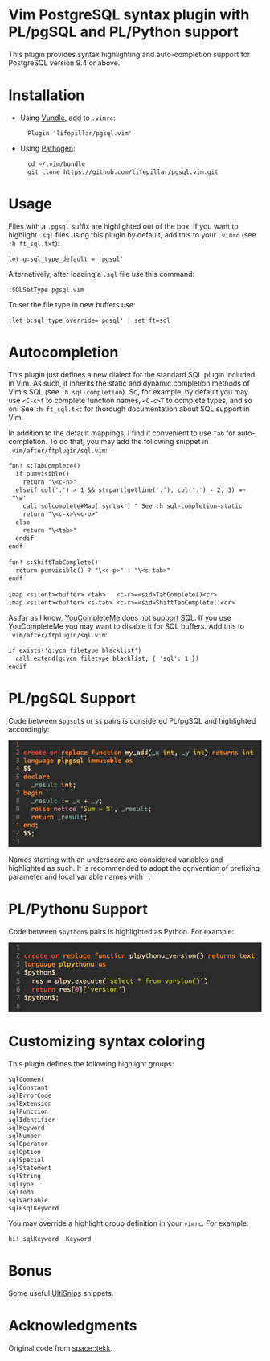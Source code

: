 # Vim PostgreSQL syntax plugin with PL/pgSQL and PL/Python support

This plugin provides syntax highlighting and auto-completion support for
PostgreSQL version 9.4 or above.


# Installation

- Using [Vundle](https://github.com/gmarik/vundle), add to `.vimrc`:

        Plugin 'lifepillar/pgsql.vim'

- Using [Pathogen](https://github.com/tpope/vim-pathogen):

        cd ~/.vim/bundle
        git clone https://github.com/lifepillar/pgsql.vim.git


# Usage

Files with a `.pgsql` suffix are highlighted out of the box. If you want to
highlight `.sql` files using this plugin by default, add this to your `.vimrc`
(see `:h ft_sql.txt`):

    let g:sql_type_default = 'pgsql'

Alternatively, after loading a `.sql` file use this command:

    :SQLSetType pgsql.vim

To set the file type in new buffers use:

    :let b:sql_type_override='pgsql' | set ft=sql


# Autocompletion

This plugin just defines a new dialect for the standard SQL plugin included in
Vim. As such, it inherits the static and dynamic completion methods of Vim's
SQL (see `:h sql-completion`). So, for example, by default you may use
`<C-c>f` to complete function names, `<C-c>T` to complete types, and so on.
See `:h ft_sql.txt` for thorough documentation about SQL support in Vim.

In addition to the default mappings, I find it convenient to use `Tab` for
auto-completion. To do that, you may add the following snippet in
`.vim/after/ftplugin/sql.vim`:

```
fun! s:TabComplete()
  if pumvisible()
    return "\<c-n>"
  elseif col('.') > 1 && strpart(getline('.'), col('.') - 2, 3) =~ '^\w'
    call sqlcomplete#Map('syntax') " See :h sql-completion-static
    return "\<c-x>\<c-o>"
  else
    return "\<tab>"
  endif
endf

fun! s:ShiftTabComplete()
  return pumvisible() ? "\<c-p>" : "\<s-tab>"
endf

imap <silent><buffer> <tab>   <c-r>=<sid>TabComplete()<cr>
imap <silent><buffer> <s-tab> <c-r>=<sid>ShiftTabComplete()<cr>
```

As far as I know, [YouCompleteMe](https://github.com/Valloric/YouCompleteMe)
does not [support SQL](https://github.com/Valloric/YouCompleteMe/issues/573).
If you use YouCompleteMe you may want to disable it for SQL buffers. Add this
to `.vim/after/ftplugin/sql.vim`:

```
if exists('g:ycm_filetype_blacklist')
  call extend(g:ycm_filetype_blacklist, { 'sql': 1 })
endif
```


# PL/pgSQL Support

Code between `$pgsql$` or `$$` pairs is considered PL/pgSQL and highlighted
accordingly:

![PL/pgSQL snippet](images/plpgsql.png)

Names starting with an underscore are considered variables and highlighted as
such. It is recommended to adopt the convention of prefixing parameter and
local variable names with `_`.


# PL/Pythonu Support

Code between `$python$` pairs is highlighted as Python. For example:

![PL/Pythonu snippet](images/plpython.png)

# Customizing syntax coloring

This plugin defines the following highlight groups:

```
sqlComment
sqlConstant
sqlErrorCode
sqlExtension
sqlFunction
sqlIdentifier
sqlKeyword
sqlNumber
sqlOperator
sqlOption
sqlSpecial
sqlStatement
sqlString
sqlType
sqlTodo
sqlVariable
sqlPsqlKeyword
```

You may override a highlight group definition in your `vimrc`. For example:

```
hi! sqlKeyword  Keyword
```


# Bonus

Some useful [UltiSnips](https://github.com/SirVer/ultisnips) snippets.


# Acknowledgments

Original code from [space::tekk](https://github.com/spacetekk/pgsql.vim).

